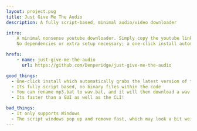 ```yaml
---
layout: project.pug
title: Just Give Me The Audio
description: A fully script-based, minimal audio/video downloader

intro:
    A minimal nonsense youtube downloader. Simply copy the youtube link to your clipboard and run mp3.bat, or wav.bat, or whatever file that your heart desires.
    No dependencies or extra setup necessary; a one-click install automatically downloads the latest yt-dlp & ffmpeg version, and you're good to go.

hrefs:
    - name: just-give-me-the-audio
      url: https://github.com/Denperidge/just-give-me-the-audio

good_things:
  - One-click install which automatically grabs the latest version of the binaries
  - Its fully script based, no binary files within the code
  - You can rename mp3.bat to wav.bat, and it will then download a wav instead. Come on. That's pretty neat
  - Its faster than a GUI as well as the CLI!

bad_things:
  - It only supports Windows
  - The script windows pop up and remove fast, which may look a bit weird
---
```

